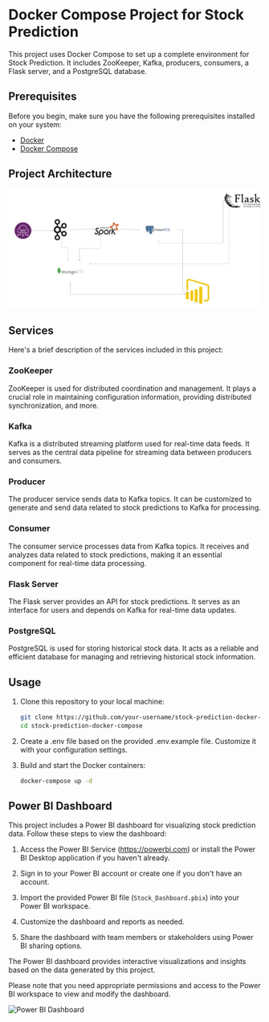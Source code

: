 # Docker Compose Project for Stock Prediction

This project uses Docker Compose to set up a complete environment for Stock Prediction. It includes ZooKeeper, Kafka, producers, consumers, a Flask server, and a PostgreSQL database.

## Prerequisites

Before you begin, make sure you have the following prerequisites installed on your system:

- [Docker](https://www.docker.com/)
- [Docker Compose](https://docs.docker.com/compose/)

## Project Architecture

![Project Architecture](architecture.jpeg)

## Services

Here's a brief description of the services included in this project:

### ZooKeeper

ZooKeeper is used for distributed coordination and management. It plays a crucial role in maintaining configuration information, providing distributed synchronization, and more.

### Kafka

Kafka is a distributed streaming platform used for real-time data feeds. It serves as the central data pipeline for streaming data between producers and consumers.

### Producer

The producer service sends data to Kafka topics. It can be customized to generate and send data related to stock predictions to Kafka for processing.

### Consumer

The consumer service processes data from Kafka topics. It receives and analyzes data related to stock predictions, making it an essential component for real-time data processing.

### Flask Server

The Flask server provides an API for stock predictions. It serves as an interface for users and depends on Kafka for real-time data updates.

### PostgreSQL

PostgreSQL is used for storing historical stock data. It acts as a reliable and efficient database for managing and retrieving historical stock information.

## Usage

1. Clone this repository to your local machine:

   ```bash
   git clone https://github.com/your-username/stock-prediction-docker-compose.git
   cd stock-prediction-docker-compose
   
2. Create a .env file based on the provided .env.example file. Customize it with your configuration settings.

3. Build and start the Docker containers:
   ```bash
   docker-compose up -d
## Power BI Dashboard

This project includes a Power BI dashboard for visualizing stock prediction data. Follow these steps to view the dashboard:

1. Access the Power BI Service (https://powerbi.com) or install the Power BI Desktop application if you haven't already.

2. Sign in to your Power BI account or create one if you don't have an account.

3. Import the provided Power BI file (`Stock_Dashboard.pbix`) into your Power BI workspace.

4. Customize the dashboard and reports as needed.

5. Share the dashboard with team members or stakeholders using Power BI sharing options.

The Power BI dashboard provides interactive visualizations and insights based on the data generated by this project.

Please note that you need appropriate permissions and access to the Power BI workspace to view and modify the dashboard.

![Power BI Dashboard](Dashboard.png)








